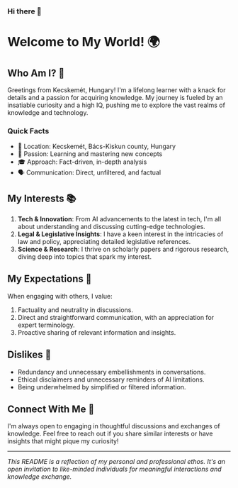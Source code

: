 ### Hi there 👋

# Welcome to My World! 🌍

## Who Am I? 🧐

Greetings from Kecskemét, Hungary! I'm a lifelong learner with a knack for details and a passion for acquiring knowledge. My journey is fueled by an insatiable curiosity and a high IQ, pushing me to explore the vast realms of knowledge and technology.

### Quick Facts
- 📍 Location: Kecskemét, Bács-Kiskun county, Hungary
- 🧠 Passion: Learning and mastering new concepts
- 🎓 Approach: Fact-driven, in-depth analysis
- 🗣️ Communication: Direct, unfiltered, and factual

## My Interests 📚

1. **Tech & Innovation**: From AI advancements to the latest in tech, I'm all about understanding and discussing cutting-edge technologies.
2. **Legal & Legislative Insights**: I have a keen interest in the intricacies of law and policy, appreciating detailed legislative references.
3. **Science & Research**: I thrive on scholarly papers and rigorous research, diving deep into topics that spark my interest.

## My Expectations 🎯

When engaging with others, I value:
1. Factuality and neutrality in discussions.
2. Direct and straightforward communication, with an appreciation for expert terminology.
3. Proactive sharing of relevant information and insights.

## Dislikes 🚫

- Redundancy and unnecessary embellishments in conversations.
- Ethical disclaimers and unnecessary reminders of AI limitations.
- Being underwhelmed by simplified or filtered information.

## Connect With Me 🤝

I'm always open to engaging in thoughtful discussions and exchanges of knowledge. Feel free to reach out if you share similar interests or have insights that might pique my curiosity!

---

*This README is a reflection of my personal and professional ethos. It's an open invitation to like-minded individuals for meaningful interactions and knowledge exchange.*
